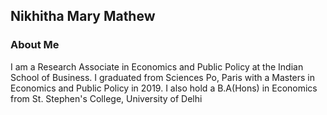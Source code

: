 ## Nikhitha Mary Mathew

### About Me

I am a Research Associate in Economics and Public Policy at the Indian School of Business. I graduated from Sciences Po, Paris with a Masters in Economics and Public Policy in 2019. I also hold a B.A(Hons) in Economics from St. Stephen's College, University of Delhi


